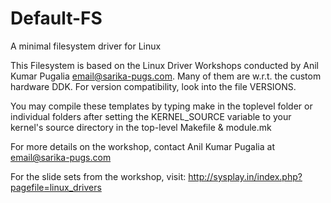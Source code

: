 Default-FS
==========

A minimal filesystem driver for Linux

This Filesystem is based on the Linux Driver Workshops conducted by Anil Kumar Pugalia <email@sarika-pugs.com>.
Many of them are w.r.t. the custom hardware DDK. For version compatibility,
look into the file VERSIONS.

You may compile these templates by typing make in the toplevel folder or
individual folders after setting the KERNEL_SOURCE variable to your kernel's
source directory in the top-level Makefile & module.mk

For more details on the workshop, contact Anil Kumar Pugalia at
<email@sarika-pugs.com>

For the slide sets from the workshop, visit:
http://sysplay.in/index.php?pagefile=linux_drivers
